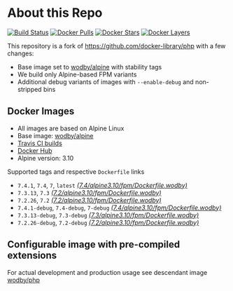 # About this Repo

[![Build Status](https://travis-ci.org/wodby/base-php.svg?branch=master)](https://travis-ci.org/wodby/base-php)
[![Docker Pulls](https://img.shields.io/docker/pulls/wodby/base-php.svg)](https://hub.docker.com/r/wodby/base-php)
[![Docker Stars](https://img.shields.io/docker/stars/wodby/base-php.svg)](https://hub.docker.com/r/wodby/base-php)
[![Docker Layers](https://images.microbadger.com/badges/image/wodby/base-php.svg)](https://microbadger.com/images/wodby/base-php)

This repository is a fork of https://github.com/docker-library/php with a few changes:

* Base image set to [wodby/alpine](https://github.com/wodby/alpine) with stability tags
* We build only Alpine-based FPM variants
* Additional debug variants of images with `--enable-debug` and non-stripped bins

## Docker Images

* All images are based on Alpine Linux
* Base image: [wodby/alpine](https://github.com/wodby/alpine)
* [Travis CI builds](https://travis-ci.org/wodby/base-php) 
* [Docker Hub](https://hub.docker.com/r/wodby/base-php)
* Alpine version: 3.10

Supported tags and respective `Dockerfile` links

* `7.4.1`, `7.4`, `7`, `latest` [_(7.4/alpine3.10/fpm/Dockerfile.wodby)_]
* `7.3.13`, `7.3` [_(7.2/alpine3.10/fpm/Dockerfile.wodby)_]
* `7.2.26`, `7.2` [_(7.2/alpine3.10/fpm/Dockerfile.wodby)_]
* `7.4.1-debug`, `7.4-debug`, `7-debug` [_(7.4/alpine3.10/fpm/Dockerfile.wodby)_]
* `7.3.13-debug`, `7.3-debug` [_(7.3/alpine3.10/fpm/Dockerfile.wodby)_]
* `7.2.26-debug`, `7.2-debug` [_(7.2/alpine3.10/fpm/Dockerfile.wodby)_]

## Configurable image with pre-compiled extensions

For actual development and production usage see descendant image [wodby/php](https://github.com/wodby/php)

[_(7.4/alpine3.10/fpm/Dockerfile.wodby)_]: https://github.com/wodby/base-php/tree/master/7.4/alpine3.10/fpm/Dockerfile.wodby
[_(7.3/alpine3.10/fpm/Dockerfile.wodby)_]: https://github.com/wodby/base-php/tree/master/7.3/alpine3.10/fpm/Dockerfile.wodby
[_(7.2/alpine3.10/fpm/Dockerfile.wodby)_]: https://github.com/wodby/base-php/tree/master/7.2/alpine3.10/fpm/Dockerfile.wodby
